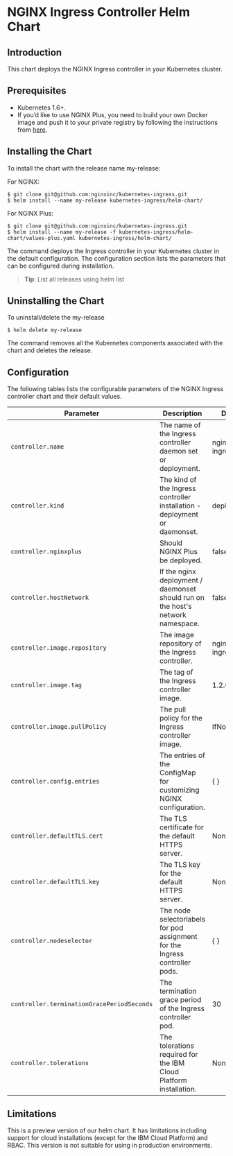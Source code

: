 # NGINX Ingress Controller Helm Chart

## Introduction

This chart deploys the NGINX Ingress controller in your Kubernetes cluster. 

## Prerequisites

  - Kubernetes 1.6+.
  - If you’d like to use NGINX Plus, you need to build your own Docker image and push it to your private registry by following the instructions from [here](../nginx-controller/README.md).

## Installing the Chart

To install the chart with the release name my-release:

For NGINX: 
```console
$ git clone git@github.com:nginxinc/kubernetes-ingress.git
$ helm install --name my-release kubernetes-ingress/helm-chart/
```

For NGINX Plus:
```console
$ git clone git@github.com:nginxinc/kubernetes-ingress.git
$ helm install --name my-release -f kubernetes-ingress/helm-chart/values-plus.yaml kubernetes-ingress/helm-chart/
```

The command deploys the Ingress controller in your Kubernetes cluster in the default configuration. The configuration section lists the parameters that can be configured during installation.

> **Tip**: List all releases using helm list

## Uninstalling the Chart

To uninstall/delete the my-release

```console
$ helm delete my-release
```

The command removes all the Kubernetes components associated with the chart and deletes the release.

## Configuration

The following tables lists the configurable parameters of the NGINX Ingress controller  chart and their default values.

Parameter | Description | Default
--- | --- | ---
`controller.name` | The name of the Ingress controller daemon set or deployment. | nginx-ingress
`controller.kind` | The kind of the Ingress controller installation - deployment or daemonset. | deployment
`controller.nginxplus` | Should NGINX Plus be deployed. | false
`controller.hostNetwork` | If the nginx deployment / daemonset should run on the host's network namespace. | false
`controller.image.repository` | The image repository of the Ingress controller. | nginx/nginx-ingress
`controller.image.tag` | The tag of the Ingress controller image. | 1.2.0
`controller.image.pullPolicy` | The pull policy for the Ingress controller image. | IfNotPresent
`controller.config.entries` | The entries of the ConfigMap for customizing NGINX configuration. | { }
`controller.defaultTLS.cert` | The TLS certificate for the default HTTPS server. | None
`controller.defaultTLS.key` | The  TLS key for the default HTTPS server. | None
`controller.nodeselector` | The node selectorlabels for pod assignment for the Ingress controller pods. | { }
`controller.terminationGracePeriodSeconds` | The termination grace period of the Ingress controller pod. | 30
`controller.tolerations` | The tolerations required for the IBM Cloud Platform installation. | None



## Limitations

This is a preview version of our helm chart. It has limitations including support for cloud installations (except for the IBM Cloud Platform) and RBAC.  This version is not suitable for using in production environments.




